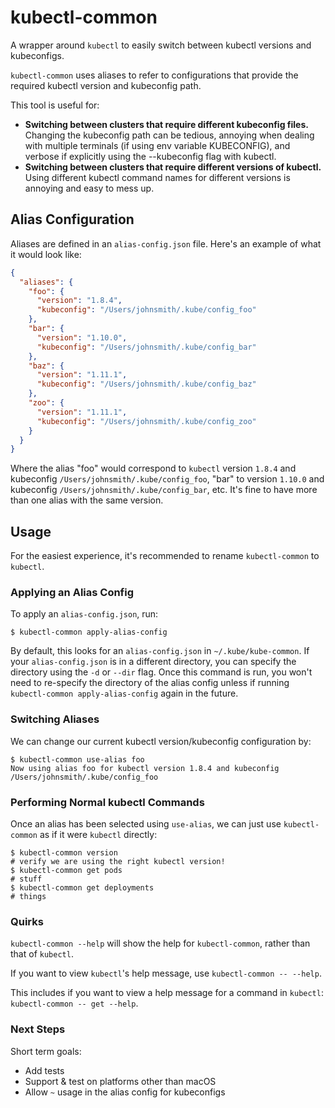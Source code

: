 # kubectl-common

A wrapper around `kubectl` to easily switch between kubectl versions and
kubeconfigs.

`kubectl-common` uses aliases to refer to configurations that provide the
required kubectl version and kubeconfig path.

This tool is useful for:
* **Switching between clusters that require different kubeconfig files.** Changing
the kubeconfig path can be tedious, annoying when dealing with multiple
terminals (if using env variable KUBECONFIG), and verbose if explicitly using the
--kubeconfig flag with kubectl.
* **Switching between clusters that require different versions of kubectl.**
Using different kubectl command names for different versions is annoying and
easy to mess up.

## Alias Configuration

Aliases are defined in an `alias-config.json` file. Here's an example of what
it would look like:

```json
{
  "aliases": {
    "foo": {
      "version": "1.8.4",
      "kubeconfig": "/Users/johnsmith/.kube/config_foo"
    },
    "bar": {
      "version": "1.10.0",
      "kubeconfig": "/Users/johnsmith/.kube/config_bar"
    },
    "baz": {
      "version": "1.11.1",
      "kubeconfig": "/Users/johnsmith/.kube/config_baz"
    },
    "zoo": {
      "version": "1.11.1",
      "kubeconfig": "/Users/johnsmith/.kube/config_zoo"
    }
  }
}
```

Where the alias "foo" would correspond to `kubectl` version `1.8.4` and
kubeconfig `/Users/johnsmith/.kube/config_foo`, "bar" to version `1.10.0` and
kubeconfig `/Users/johnsmith/.kube/config_bar`, etc. It's fine to have more
than one alias with the same version.

## Usage

For the easiest experience, it's recommended to rename `kubectl-common` to
`kubectl`.

### Applying an Alias Config

To apply an `alias-config.json`, run:

```
$ kubectl-common apply-alias-config
```

By default, this looks for an `alias-config.json` in `~/.kube/kube-common`.
If your `alias-config.json` is in a different directory, you can specify
the directory using the `-d` or `--dir` flag. Once this command is run,
you won't need to re-specify the directory of the alias config unless if
running `kubectl-common apply-alias-config` again in the future.

### Switching Aliases

We can change our current kubectl version/kubeconfig configuration by:

```
$ kubectl-common use-alias foo
Now using alias foo for kubectl version 1.8.4 and kubeconfig /Users/johnsmith/.kube/config_foo
```

### Performing Normal kubectl Commands

Once an alias has been selected using `use-alias`, we can just use
`kubectl-common` as if it were `kubectl` directly:

```
$ kubectl-common version
# verify we are using the right kubectl version!
$ kubectl-common get pods
# stuff
$ kubectl-common get deployments
# things
```

### Quirks

`kubectl-common --help` will show the help for `kubectl-common`, rather than
that of `kubectl`.

If you want to view `kubectl`'s help message, use `kubectl-common -- --help`.

This includes if you want to view a help message for a command in `kubectl`:
`kubectl-common -- get --help`.

### Next Steps

Short term goals:
* Add tests
* Support & test on platforms other than macOS
* Allow `~` usage in the alias config for kubeconfigs
